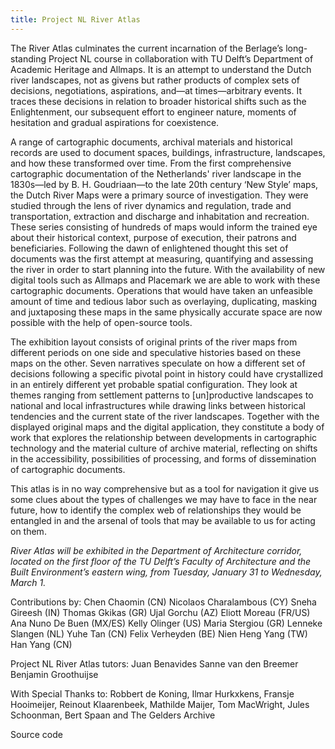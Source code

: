 ```yaml
---
title: Project NL River Atlas
---
```

The River Atlas culminates the current incarnation of the Berlage’s long-standing Project NL course in collaboration with TU Delft’s Department of Academic Heritage and Allmaps. It is an attempt to understand the Dutch river landscapes, not as givens but rather products of complex sets of decisions, negotiations, aspirations, and—at times—arbitrary events. It traces these decisions in relation to broader historical shifts such as the Enlightenment, our subsequent effort to engineer nature, moments of hesitation and gradual aspirations for coexistence. 

 A range of cartographic documents, archival materials and historical records  are used to  document spaces, buildings, infrastructure, landscapes, and how these transformed over time. From the first comprehensive cartographic documentation of the Netherlands' river landscape in the 1830s—led by B. H. Goudriaan—to the late 20th century ‘New Style’ maps, the Dutch River Maps were a primary source of investigation. They were studied through the lens of river dynamics and regulation, trade and transportation, extraction and discharge and inhabitation and recreation. These series consisting of hundreds of maps would inform the trained eye about their historical context, purpose of execution, their patrons and beneficiaries. Following the dawn of enlightened thought this set of documents was the first attempt at measuring, quantifying and assessing the river in order to start planning into the future. With the availability of new digital tools such as Allmaps and Placemark we are able to work with these cartographic documents. Operations that would have taken an unfeasible amount of time and tedious labor such as overlaying, duplicating, masking and juxtaposing these maps in the same physically accurate space are now possible with the help of open-source tools. 

The exhibition layout consists of original prints of the river maps from different periods on one side and speculative histories based on these maps on the other. Seven narratives speculate on how a different set of decisions following a specific pivotal point in history could have crystallized in an entirely different yet probable spatial configuration. They look at themes ranging from settlement patterns to [un]productive landscapes to national and local infrastructures while drawing links between historical tendencies and the current state of the river landscapes. Together with the displayed original maps and the digital application, they constitute a body of work that explores the relationship between developments in cartographic technology and the material culture of archive material, reflecting on shifts in the accessibility, possibilities of processing, and forms of dissemination of cartographic documents.
  
This atlas is in no way comprehensive but as a tool for navigation it give us some clues about the types of challenges we may have to face in the near future, how to identify the complex web of relationships they would be entangled in and the arsenal of tools that may be available to us for acting on them. 

_River Atlas will be exhibited in the Department of Architecture corridor, located on the first floor of the TU Delft’s Faculty of Architecture and the Built Environment’s eastern wing, from Tuesday, January 31 to Wednesday, March 1._



Contributions by:
Chen Chaomin (CN)
Nicolaos Charalambous (CY)
Sneha Gireesh (IN)
Thomas Gkikas (GR)
Ujal Gorchu (AZ)
Eliott Moreau (FR/US)
Ana Nuno De Buen (MX/ES)
Kelly Olinger (US)
Maria Stergiou (GR)
Lenneke Slangen (NL)
Yuhe Tan (CN)
Felix Verheyden (BE)
Nien Heng Yang (TW)
Han Yang (CN)

Project NL River Atlas tutors:
Juan Benavides
Sanne van den Breemer
Benjamin Groothuijse

With Special Thanks to:
Robbert de Koning, Ilmar Hurkxkens, Fransje Hooimeijer, Reinout Klaarenbeek, Mathilde Maijer, Tom MacWright, Jules Schoonman, Bert Spaan and  The Gelders Archive

Source code

